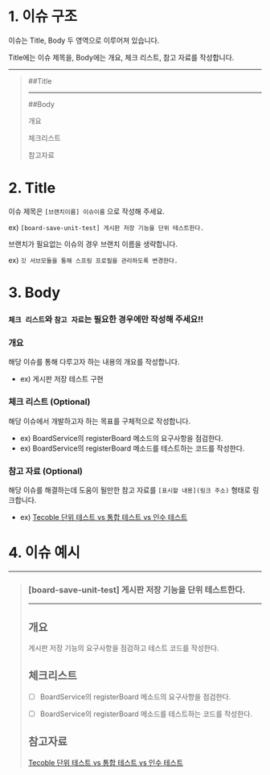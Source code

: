 # 1. 이슈 구조

이슈는 Title, Body 두 영역으로 이루어져 있습니다.

Title에는 이슈 제목을, Body에는 개요, 체크 리스트, 참고 자료를 작성합니다.

---

> ##Title
> 
> ---
> ##Body
> 
> 개요
> 
> 체크리스트
> 
> 참고자료

# 2. Title

이슈 제목은 `[브랜치이름] 이슈이름` 으로 작성해 주세요. 

ex) `[board-save-unit-test] 게시판 저장 기능을 단위 테스트한다.`

브랜치가 필요없는 이슈의 경우 브랜치 이름을 생략합니다.

ex) `깃 서브모듈을 통해 스프링 프로필을 관리하도록 변경한다.`

# 3. Body

### `체크 리스트`와 `참고 자료`는 필요한 경우에만 작성해 주세요!!

### 개요

해당 이슈를 통해 다루고자 하는 내용의 개요를 작성합니다.
 - ex) 게시판 저장 테스트 구현

### 체크 리스트 (Optional)

해당 이슈에서 개발하고자 하는 목표를 구체적으로 작성합니다.
 - ex) BoardService의 registerBoard 메소드의 요구사항을 점검한다.
 - ex) BoardService의 registerBoard 메소드를 테스트하는 코드를 작성한다.

### 참고 자료 (Optional)

해당 이슈를 해결하는데 도움이 될만한 참고 자료를 `[표시할 내용](링크 주소)` 형태로 링크합니다.
 - ex) [Tecoble 단위 테스트 vs 통합 테스트 vs 인수 테스트 ](https://tecoble.techcourse.co.kr/post/2021-05-25-unit-test-vs-integration-test-vs-acceptance-test/)

# 4. 이슈 예시

---
> ### [board-save-unit-test] 게시판 저장 기능을 단위 테스트한다.
> 
> ---
> 
> ## 개요
>
> 게시판 저장 기능의 요구사항을 점검하고 테스트 코드를 작성한다.
> 
> ## 체크리스트
>
> - [ ] BoardService의 registerBoard 메소드의 요구사항을 점검한다.
> 
> - [ ] BoardService의 registerBoard 메소드를 테스트하는 코드를 작성한다.
> 
> ## 참고자료
> 
> [Tecoble 단위 테스트 vs 통합 테스트 vs 인수 테스트 ](https://tecoble.techcourse.co.kr/post/2021-05-25-unit-test-vs-integration-test-vs-acceptance-test/)
